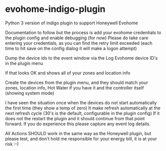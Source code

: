 # evohome-indigo-plugin
 Python 3 version of indigo plugin to support Honeywell Evohome

 
 Documentation to follow but the process is add your evohome credentials to the plugin config and enable debugging (for now)
 Please do take care entering your credentials, as you can find the retry limit exceeded (each time to hit save on the config dialog it will make a logon attempt)

 Dump the device ids to the event window via the Log Evohome device ID's in the plugin menu
 
 If that looks OK and shows all of your zones and location info
 
 Create the devices from the plugin menu, and they should match your zones, location info, Hot Water if you have it and the controller itself (showing system mode)

 I have seen the situation once when the devices do not start automatically the first time (they show a temp of zero)
 It make refresh automatically at the next refresh cycle (30's is the default, configurable in the plugin config)
 If it does not the restart the plugin and it should continue from that point forward.  If you do experience this please capture any event log details.

All Actions SHOULD work in the same way as the Honeywell plugin, but please test, and don't hold me responsible for your energy bill, it is at your risk :-)

